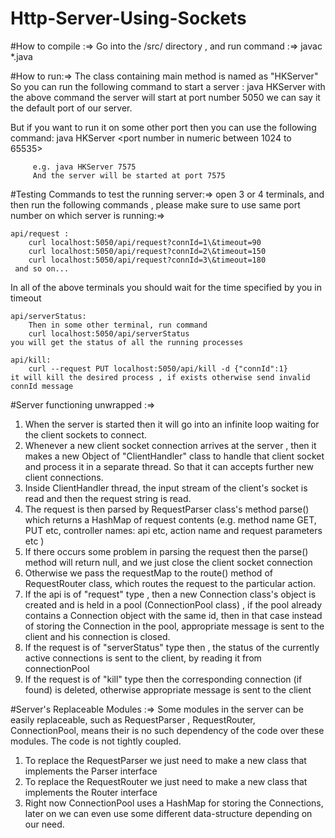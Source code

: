 # Http-Server-Using-Sockets


#How to compile :=>
Go into the /src/ directory , and run command :=>
   javac *.java   
   
   
#How to run:=>
The class containing main method is named as "HKServer"
   So you can run the following command to start a server :
          java HKServer
    with the above command the server will start at port number 5050 we can say it the default port of our server.
	
   But if you want to run it on some other port then you can use the following command:
         java HKServer <port number in numeric between 1024 to 65535>
		 
		 e.g. java HKServer 7575
		 And the server will be started at port 7575

		 
#Testing Commands to test the running server:=>
open 3 or 4 terminals, and then run the following commands , please make sure to use same port number on which server is running:=>

 	api/request :
     	curl localhost:5050/api/request?connId=1\&timeout=90
     	curl localhost:5050/api/request?connId=2\&timeout=150    
     	curl localhost:5050/api/request?connId=3\&timeout=180    
     and so on...
  In all of the above terminals you should wait for the time specified by you in timeout
  
 	api/serverStatus:
    	Then in some other terminal, run command
    	curl localhost:5050/api/serverStatus
    you will get the status of all the running processes
  
 	api/kill:
    	curl --request PUT localhost:5050/api/kill -d {"connId":1}
    it will kill the desired process , if exists otherwise send invalid connId message

  
#Server functioning unwrapped :=> 
1. When the server is started then it will go into an infinite loop waiting for the client sockets to connect. 
2. Whenever a new client socket connection arrives at the server , then it makes a new Object of  "ClientHandler" class to handle that client socket and process it in a separate thread. So that it can accepts further new client connections.
3. Inside ClientHandler thread, the input stream of the client's socket is read and then the request string is read.
4. The request is then parsed by RequestParser class's method parse() which returns a HashMap of request contents (e.g. method name GET, PUT etc, controller names: api etc,  action name and request parameters etc )
5. If there occurs some problem in parsing the request then the parse() method will return null, and we just close the client socket connection
6. Otherwise we pass the requestMap to the route() method of RequestRouter class, which routes the request to the particular action.
7. If the api is of "request" type , then a new Connection class's object is created and is held in a pool (ConnectionPool class) , if the pool already contains a Connection object with the same id, then in that case instead of storing the Connection in the pool, appropriate message is sent to the client and his connection is closed.
8. If the request is of "serverStatus" type then , the status of the currently active connections is sent to the client, by reading it from connectionPool
9. If the request is of "kill" type then the corresponding connection (if found) is deleted, otherwise appropriate message is sent to the client

#Server's Replaceable Modules :=> 
Some modules in the server can be easily replaceable, such as RequestParser , RequestRouter, ConnectionPool, means their is no such dependency of the code over these modules. The code is not tightly coupled.
 1. To replace the RequestParser we just need to make a new class that implements the Parser interface
 2. To replace the RequestRouter we just need to make a new class that implements the Router interface
 3. Right now ConnectionPool uses a HashMap for storing the Connections, later on we can even use some different data-structure depending on our need.
